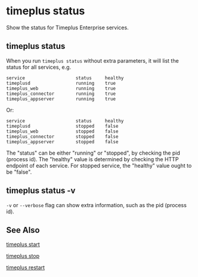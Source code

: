 # timeplus status

Show the status for Timeplus Enterprise services.

## timeplus status
When you run `timeplus status` without extra parameters, it will list the status for all services, e.g.
```
service                   status     healthy
timeplusd                 running    true
timeplus_web              running    true
timeplus_connector        running    true
timeplus_appserver        running    true
```

Or:
```
service                   status     healthy
timeplusd                 stopped    false
timeplus_web              stopped    false
timeplus_connector        stopped    false
timeplus_appserver        stopped    false
```

The "status" can be either "running" or "stopped", by checking the pid (process id). The "healthy" value is determined by checking the HTTP endpoint of each service. For stopped service, the "healthy" value ought to be "false".

## timeplus status -v
`-v` or `--verbose` flag can show extra information, such as the pid (process id).

## See Also

[timeplus start](/cli-start)

[timeplus stop](/cli-stop)

[timeplus restart](/cli-restart)

